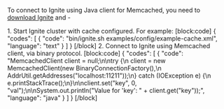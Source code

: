 To connect to Ignite using Java client for Memcached, you need to [download Ignite](https://ignite.incubator.apache.org/download.html) and - 

1\. Start Ignite cluster with cache configured. For example:
[block:code]
{
  "codes": [
    {
      "code": "bin/ignite.sh examples/config/example-cache.xml",
      "language": "text"
    }
  ]
}
[/block]
2\. Connect to Ignite using  Memcached client, via binary protocol.
[block:code]
{
  "codes": [
    {
      "code": "MemcachedClient client = null;\n\ntry {\n    client = new MemcachedClient(new BinaryConnectionFactory(),\n            AddrUtil.getAddresses(\"localhost:11211\"));\n} catch (IOException e) {\n    e.printStackTrace();\n}\n\nclient.set(\"key\", 0, \"val\");\n\nSystem.out.println(\"Value for 'key': \" + client.get(\"key\"));",
      "language": "java"
    }
  ]
}
[/block]